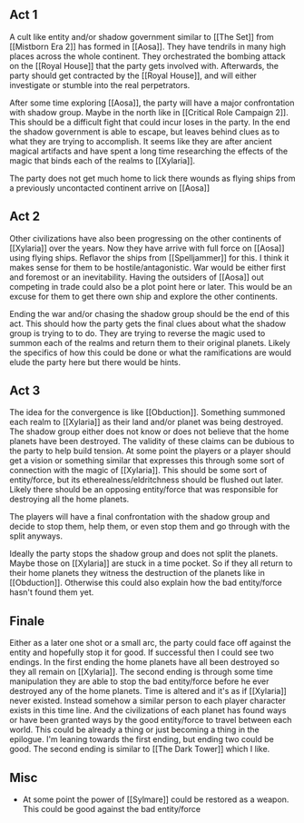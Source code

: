 ## Act 1

A cult like entity and/or shadow government similar to [[The Set]] from [[Mistborn Era 2]] has formed in [[Aosa]]. They have tendrils in many high places across the whole continent. They orchestrated the bombing attack on the [[Royal House]] that the party gets involved with. Afterwards, the party should get contracted by the [[Royal House]], and will either investigate or stumble into the real perpetrators. 


After some time exploring [[Aosa]], the party will have a major confrontation with shadow group. Maybe in the north like in [[Critical Role Campaign 2]]. This should be a difficult fight that could incur loses in the party. In the end the shadow government is able to escape, but leaves behind clues as to what they are trying to accomplish. It seems like they are after ancient magical artifacts and have spent a long time researching the effects of the magic that binds each of the realms to [[Xylaria]].

The party does not get much home to lick there wounds as flying ships from a previously uncontacted continent arrive on [[Aosa]]


## Act 2

Other civilizations have also been progressing on the other continents of [[Xylaria]] over the years. Now they have arrive with full force on [[Aosa]] using flying ships. Reflavor the ships from [[Spelljammer]] for this. I think it makes sense for them to be hostile/antagonistic. War would be either first and foremost or an inevitability. Having the outsiders of [[Aosa]] out competing in trade could also be a plot point here or later. This would be an excuse for them to get there own ship and explore the other continents.

Ending the war and/or chasing the shadow group should be the end of this act. This should how the party gets the final clues about what the shadow group is trying to to do. They are trying to reverse the magic used to summon each of the realms and return them to their original planets. Likely the specifics of how this could be done or what the ramifications are would elude the party here but there would be hints.

## Act 3


The idea for the convergence is like [[Obduction]]. Something summoned each realm to [[Xylaria]] as their land and/or planet was being destroyed. The shadow group either does not know or does not believe that the home planets have been destroyed. The validity of these claims can be dubious to the party to help build tension. At some point the players or a player should get a vision or something similar that expresses this through some sort of connection with the magic of [[Xylaria]]. This should be some sort of entity/force, but its etherealness/eldritchness should be flushed out later. Likely there should be an opposing entity/force that was responsible for destroying all the home planets.

The players will have a final confrontation with the shadow group and decide to stop them, help them, or even stop them and go through with the split anyways.

Ideally the party stops the shadow group and does not split the planets. Maybe those on [[Xylaria]] are stuck in a time pocket. So if they all return to their home planets they witness the destruction of the planets like in [[Obduction]]. Otherwise this could also explain how the bad entity/force hasn't found them yet.

## Finale

Either as a later one shot or a small arc, the party could face off against the entity and hopefully stop it for good. If successful then I could see two endings. In the first ending the home planets have all been destroyed so they all remain on [[Xylaria]]. The second ending is through some time manipulation they are able to stop the bad entity/force before he ever destroyed any of the home planets. Time is altered and it's as if [[Xylaria]] never existed. Instead somehow a similar person to each player character exists in this time line. And the civilizations of each planet has found ways or have been granted ways by the good entity/force to travel between each world. This could be already a thing or just becoming a thing in the epilogue. I'm leaning towards the first ending, but ending two could be good. The second ending is similar to [[The Dark Tower]] which I like.

## Misc
- At some point the power of [[Sylmare]] could be restored as a weapon. This could be good against the bad entity/force


